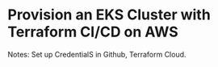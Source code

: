 # Provision an EKS Cluster with Terraform CI/CD on AWS

Notes: Set up CredentialS in Github, Terraform Cloud. 


